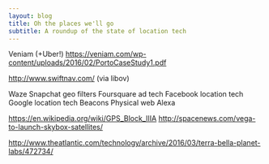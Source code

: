 ```yaml
---
layout: blog
title: Oh the places we'll go
subtitle: A roundup of the state of location tech
---
```


Veniam (+Uber!)
https://veniam.com/wp-content/uploads/2016/02/PortoCaseStudy1.pdf

http://www.swiftnav.com/ (via libov)

Waze
Snapchat geo filters
Foursquare ad tech
Facebook location tech
Google location tech
Beacons
Physical web
Alexa

https://en.wikipedia.org/wiki/GPS_Block_IIIA
http://spacenews.com/vega-to-launch-skybox-satellites/

http://www.theatlantic.com/technology/archive/2016/03/terra-bella-planet-labs/472734/